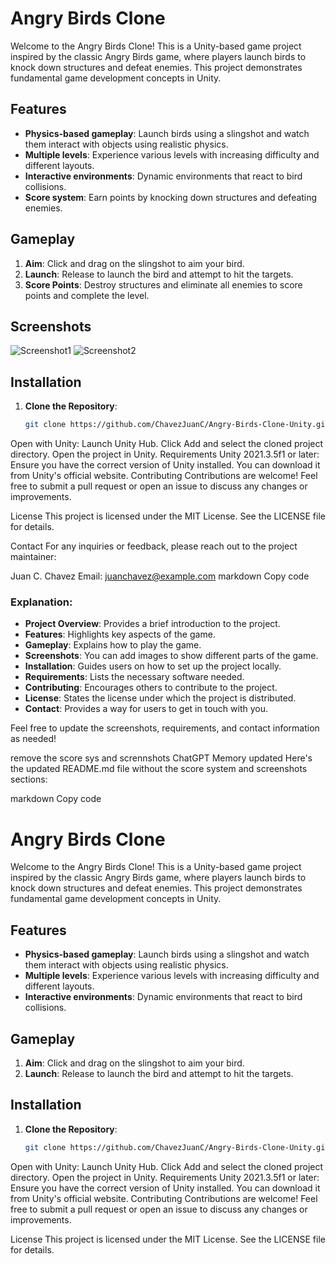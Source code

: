 # Angry Birds Clone

Welcome to the Angry Birds Clone! This is a Unity-based game project inspired by the classic Angry Birds game, where players launch birds to knock down structures and defeat enemies. This project demonstrates fundamental game development concepts in Unity.

## Features

- **Physics-based gameplay**: Launch birds using a slingshot and watch them interact with objects using realistic physics.
- **Multiple levels**: Experience various levels with increasing difficulty and different layouts.
- **Interactive environments**: Dynamic environments that react to bird collisions.
- **Score system**: Earn points by knocking down structures and defeating enemies.

## Gameplay

1. **Aim**: Click and drag on the slingshot to aim your bird.
2. **Launch**: Release to launch the bird and attempt to hit the targets.
3. **Score Points**: Destroy structures and eliminate all enemies to score points and complete the level.

## Screenshots

![Screenshot1](screenshots/screenshot1.png)
![Screenshot2](screenshots/screenshot2.png)

## Installation

1. **Clone the Repository**:
   ```bash
   git clone https://github.com/ChavezJuanC/Angry-Birds-Clone-Unity.git
Open with Unity:
Launch Unity Hub.
Click Add and select the cloned project directory.
Open the project in Unity.
Requirements
Unity 2021.3.5f1 or later: Ensure you have the correct version of Unity installed. You can download it from Unity's official website.
Contributing
Contributions are welcome! Feel free to submit a pull request or open an issue to discuss any changes or improvements.

License
This project is licensed under the MIT License. See the LICENSE file for details.

Contact
For any inquiries or feedback, please reach out to the project maintainer:

Juan C. Chavez
Email: juanchavez@example.com
markdown
Copy code

### Explanation:

- **Project Overview**: Provides a brief introduction to the project.
- **Features**: Highlights key aspects of the game.
- **Gameplay**: Explains how to play the game.
- **Screenshots**: You can add images to show different parts of the game.
- **Installation**: Guides users on how to set up the project locally.
- **Requirements**: Lists the necessary software needed.
- **Contributing**: Encourages others to contribute to the project.
- **License**: States the license under which the project is distributed.
- **Contact**: Provides a way for users to get in touch with you.

Feel free to update the screenshots, requirements, and contact information as needed!




remove the score sys and scrennshots 
ChatGPT
Memory updated
Here's the updated README.md file without the score system and screenshots sections:

markdown
Copy code
# Angry Birds Clone

Welcome to the Angry Birds Clone! This is a Unity-based game project inspired by the classic Angry Birds game, where players launch birds to knock down structures and defeat enemies. This project demonstrates fundamental game development concepts in Unity.

## Features

- **Physics-based gameplay**: Launch birds using a slingshot and watch them interact with objects using realistic physics.
- **Multiple levels**: Experience various levels with increasing difficulty and different layouts.
- **Interactive environments**: Dynamic environments that react to bird collisions.

## Gameplay

1. **Aim**: Click and drag on the slingshot to aim your bird.
2. **Launch**: Release to launch the bird and attempt to hit the targets.

## Installation

1. **Clone the Repository**:
   ```bash
   git clone https://github.com/ChavezJuanC/Angry-Birds-Clone-Unity.git
Open with Unity:
Launch Unity Hub.
Click Add and select the cloned project directory.
Open the project in Unity.
Requirements
Unity 2021.3.5f1 or later: Ensure you have the correct version of Unity installed. You can download it from Unity's official website.
Contributing
Contributions are welcome! Feel free to submit a pull request or open an issue to discuss any changes or improvements.

License
This project is licensed under the MIT License. See the LICENSE file for details.
